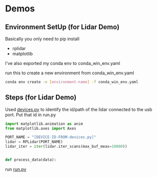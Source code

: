 # Demos

## Environment SetUp (for Lidar Demo)

Basically you only need to pip install

- rplidar
- matplotlib

I've also exported my conda env to conda_win_env.yaml

run this to create a new environment from conda_win_env.yaml

```sh
conda env create -n [environment-name] -f conda_win_env.yaml
```

## Steps (for Lidar Demo)

Used [devices.py](devices.py) to identify the id/path of the lidar connected to the usb port. Put that id in run.py

```py
import matplotlib.animation as anim
from matplotlib.axes import Axes

PORT_NAME = "[DEVICE-ID-FROM-devices.py]"
lidar = RPLidar(PORT_NAME)
lidar_iter = iter(lidar.iter_scans(max_buf_meas=10000))


def process_data(data):
```

run [run.py](run.py)
